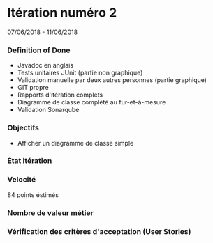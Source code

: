 # Itération numéro 2
07/06/2018 - 11/06/2018

### Definition of Done

* Javadoc en anglais
* Tests unitaires JUnit (partie non graphique)
* Validation manuelle par deux autres personnes (partie graphique)
* GIT propre
* Rapports d'itération complets
* Diagramme de classe complété au fur-et-à-mesure
* Validation Sonarqube

### Objectifs

* Afficher un diagramme de classe simple

### État itération

### Velocité

84 points éstimés

### Nombre de valeur métier

### Vérification des critères d'acceptation (User Stories)
